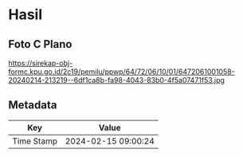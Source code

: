 # Hasil

## Foto C Plano

https://sirekap-obj-formc.kpu.go.id/2c19/pemilu/ppwp/64/72/06/10/01/6472061001058-20240214-213219--6df1ca8b-fa98-4043-83b0-4f5a07471f53.jpg


## Metadata

| Key        | Value               |
| ---------- | ------------------- |
| Time Stamp | 2024-02-15 09:00:24 |




